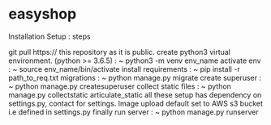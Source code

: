 # easyshop
Installation Setup : steps

git pull https:// this repository as it is public.
create python3 virtual environment. (python >= 3.6.5) : ~ python3 -m venv env_name
activate env : ~ source env_name/bin/activate
install requirements : ~ pip install -r path_to_req.txt
migrations : ~ python manage.py migrate
create superuser : ~ python manage.py createsuperuser
collect static files : ~ python manage.py collectstatic articulate_static
all these setup has dependency on settings.py, contact for settings.
Image upload default set to AWS s3 bucket i.e defined in settings.py
finally run server : ~ python manage.py runserver
